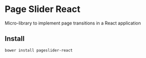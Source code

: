 # Page Slider React

Micro-library to implement page transitions in a React application

## Install

`bower install pageslider-react`